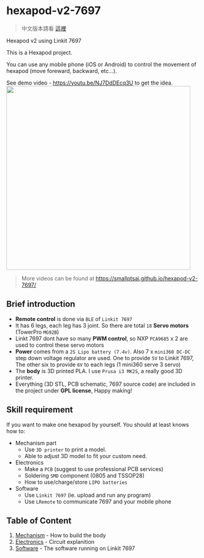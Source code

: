 # hexapod-v2-7697

> 中文版本請看 [這裡](README_tw.md)

Hexapod v2 using Linkit 7697

This is a Hexapod project.

You can use any mobile phone (iOS or Android) to control the movement of hexapod (move foreward, backward, etc...).

See demo video - https://youtu.be/NJ7DdDEcq3U to get the idea.
<a href='https://youtu.be/NJ7DdDEcq3U'><img width=480 src='http://img.youtube.com/vi/NJ7DdDEcq3U/0.jpg'/></a>

> More videos can be found at https://smallptsai.github.io/hexapod-v2-7697/

## Brief introduction

* **Remote control** is done via `BLE` of `Linkit 7697`
* It has 6 legs, each leg has 3 joint. So there are total `18` **Servo motors** (TowerPro `MG92B`)
* Linkt 7697 dont have so many **PWM control**, so NXP `PCA9685` x 2 are used to control these servo motors
* **Power** comes from a `2S Lipo battery (7.4v)`. Also 7 x `mini360 DC-DC` step down voltage regulator are used. One to provide `5V` to Linkit 7697, The other six to provide `6V` to each legs (1 mini360 serve 3 servo)
* The **body** is 3D printed PLA. I use `Prusa i3 MK2S`, a really good 3D printer.
* Everything (3D STL, PCB schematic, 7697 source code) are included in the project under **GPL license**, Happy making!

## Skill requirement

If you want to make one hexapod by yourself. You should at least knows how to:

* Mechanism part
    * Use `3D printer` to print a model.
    * Able to adjust 3D model to fit your custom need.
* Electronics
    * Make a `PCB` (suggest to use professional PCB services)
    * Soldering `SMD` component (0805 and TSSOP28)
    * How to use/charge/store `LIPO batteries`
* Software
    * Use `Linkit 7697` (ie. upload and run any program)
    * Use `LRemote` to communicate 7697 and your mobile phone

## Table of Content

1. [Mechanism](mechanism/) - How to build the body
1. [Electronics](electronics/) - Circuit explanition
1. [Software](software/) - The software running on Linkit 7697

